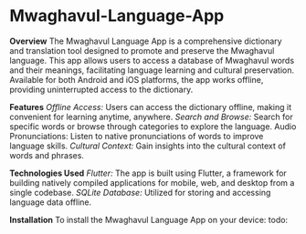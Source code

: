 # Mwaghavul-Language-App
**Overview**
The Mwaghavul Language App is a comprehensive dictionary and translation tool designed to promote and preserve the Mwaghavul language. This app allows users to access a database of Mwaghavul words and their meanings, facilitating language learning and cultural preservation. Available for both Android and iOS platforms, the app works offline, providing uninterrupted access to the dictionary.

**Features**
*Offline Access:* Users can access the dictionary offline, making it convenient for learning anytime, anywhere.
*Search and Browse:* Search for specific words or browse through categories to explore the language.
Audio Pronunciations: Listen to native pronunciations of words to improve language skills.
*Cultural Context:* Gain insights into the cultural context of words and phrases.

**Technologies Used**
*Flutter:* The app is built using Flutter, a framework for building natively compiled applications for mobile, web, and desktop from a single codebase.
*SQLite Database:* Utilized for storing and accessing language data offline.

**Installation**
To install the Mwaghavul Language App on your device:
todo:
